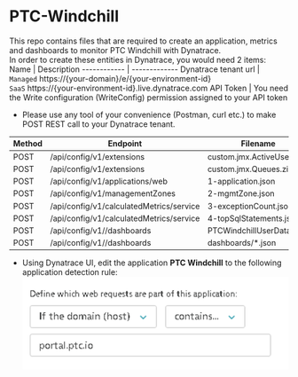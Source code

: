 # PTC-Windchill
This repo contains files that are required to create an application, metrics and dashboards to monitor PTC Windchill with Dynatrace.  
In order to create these entities in Dynatrace, you would need 2 items:
Name | Description
------------ | -------------
Dynatrace tenant url | `Managed` https://{your-domain}/e/{your-environment-id}  <br/>`SaaS` https://{your-environment-id}.live.dynatrace.com
API Token | You need the Write configuration (WriteConfig) permission assigned to your API token  

* Please use any tool of your convenience (Postman, curl etc.) to make POST REST call to your Dynatrace tenant. 
  
Method | Endpoint | Filename
------------| ----------------------------------- | ---------------  
POST | /api/config/v1/extensions | custom.jmx.ActiveUsers.zip
POST | /api/config/v1/extensions | custom.jmx.Queues.zip
POST | /api/config/v1/applications/web | 1-application.json  
POST | /api/config/v1/managementZones | 2-mgmtZone.json  
POST | /api/config/v1/calculatedMetrics/service | 3-exceptionCount.json  
POST | /api/config/v1/calculatedMetrics/service | 4-topSqlStatements.json  
POST | /api/config/v1//dashboards | PTCWindchillUserData.json
POST | /api/config/v1//dashboards | dashboards/*.json
  
* Using Dynatrace UI, edit the application **PTC Windchill** to the following application detection rule:  
![Application Detection Rule](/images/ApplicationDetectionRule.png)
